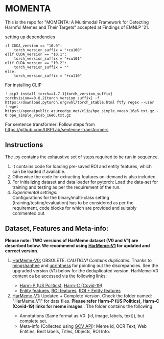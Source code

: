 # MOMENTA

This is the repo for "MOMENTA: A Multimodal Framework for Detecting Harmful Memes and Their Targets" accepted at Findings of EMNLP '21.

setting up dependencies
```
if CUDA_version == "10.0":
    torch_version_suffix = "+cu100"    
elif CUDA_version == "10.1":
    torch_version_suffix = "+cu101"    
elif CUDA_version == "10.2":
    torch_version_suffix = ""    
else:
    torch_version_suffix = "+cu110"
```
For installing CLIP
```
! pip3 install torch==1.7.1{torch_version_suffix} torchvision==0.8.2{torch_version_suffix} -f https://download.pytorch.org/whl/torch_stable.html ftfy regex --user
! wget https://openaipublic.azureedge.net/clip/bpe_simple_vocab_16e6.txt.gz -O bpe_simple_vocab_16e6.txt.gz
```
For sentence transformer: Follow steps from https://github.com/UKPLab/sentence-transformers


## Instructions
The .py contains the exhaustive set of steps required to be run in sequence.
<br>
<!-- _Pl Note: A sample only 50 total data samples are linked as part of this repo._ -->
<ol>
    <li>It contains code for loading pre-saved ROI and entity features, which can be loaded if available.</li>
    <li>Otherwise the code for extracting features on-demand is also included.</li>
    <li>For initializing dataset and data loader for pytorch: Load the data-set for training and testing as per the requirement of the run.</li>
    <li><i>Experimental settings:</i><br>
Configurations for the binary/multi-class setting (training/testing/evaluation) has to be considered as per the requirement, code blocks for which are provided and suitably commented out.</li>
</ol>

## Dataset, Features and Meta-info:<br>

<!-- Datasets (Sample) <br>
Harm-P: https://drive.google.com/file/d/10Otu_cAZSX1tXMh2puqUl5dqLRAxr3ui/view?usp=sharing <br>
Harm-C: https://drive.google.com/file/d/1X_Ty1DsuV2hD3naiKeih5bMvRIyCuNxy/view?usp=sharing -->

<!-- Complete dataset links to be released upon approval -->

<strong>Please note: TWO versions of HarMeme dataset (V0 and V1) are described below. We recommend using <a href="https://github.com/LCS2-IIITD/MOMENTA/tree/main/HarMeme_V1">HarMeme-V1</a> for updated and correct version.</strong> 

<ol>
    <li><u>HarMeme-V0:</u> OBSOLETE. <i>CAUTION! Contains duplicates.</i> Thanks to <a href="https://github.com/mingshanhee">mingshanhee</a> and <a href="https://github.com/uprihtness">uprihtness</a> for pointing out the discrepancies. See the upgraded version (V1) below for the deduplicated version. HarMeme-V0 content ca be accessed via the following links:</li>
<ul>
<li><a href="https://drive.google.com/file/d/1fw850yxKNqzpRpQKH88D13yfrwX1MLde/view?usp=sharing">Harm-P (US Politics)</a>, <a href="https://drive.google.com/file/d/1dxMrnyXcED-85HCcQiA_d5rr8acwl6lp/view?usp=sharing">Harm-C (Covid-19)</a></li>
<li><a href="https://drive.google.com/file/d/1KBltp_97CJIOcrxln9VbDfoKxbVQKcVN/view?usp=sharing">Entity features</a>, <a href="https://drive.google.com/file/d/1KRAJcTme4tmbuNXLQ72NTfnQf3x2YQT_/view?usp=sharing">ROI features</a>, <a href="https://drive.google.com/file/d/1xeviXtHE46md3usybEO2FIAcRkBmXZN7/view?usp=sharing">ROI + Entity features</a></li>
</ul>
    <li><u>HarMeme-V1:</u> Updated + Complete Version. Check the folder named: "HarMeme_V1" for data files. <strong>Please refer Harm-P (US Politics), Harm-C (Covid-19) links for meme images </strong>. The folder contains the following:</li>
    <ul>
        <li>Annotations (Same format as V0: [id, image, labels, text]), but complete set.</li>
        <li>Meta-info (Collected using <a href="https://cloud.google.com/vision?hl=en">GCV API</a>): Meme id, OCR Text, Web Entities, Best labels, Titles, Objects, ROI Info.</li>
    </ul>
</ol>    
